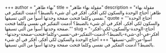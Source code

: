 +++
author = "بهاء طاهر"
title = "مقولة بهاء طاهر"
description = "مقولة بهاء طاهر: أحتاج الوحدة والسكون لكي أفكر، أفكر في أي شيء بالضبط؟ أدمنت التفكير في نفسي وكلما فتحت صفحة وجدتها أسوأ من التي تسبقها."
quote = '''أحتاج الوحدة والسكون لكي أفكر، أفكر في أي شيء بالضبط؟ أدمنت التفكير في نفسي وكلما فتحت صفحة وجدتها أسوأ من التي تسبقها.'''
slug = "أحتاج-الوحدة-والسكون-لكي-أفكر-أفكر-في-أي-شيء-بالضبط؟-أدمنت-التفكير-في-نفسي-وكلما-فتحت-صفحة-وجدتها-أسوأ-من-التي-تسبقها"
+++
أحتاج الوحدة والسكون لكي أفكر، أفكر في أي شيء بالضبط؟ أدمنت التفكير في نفسي وكلما فتحت صفحة وجدتها أسوأ من التي تسبقها.
